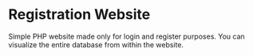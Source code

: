 # Registration Website
Simple PHP website made only for login and register purposes. You can visualize the entire database from within the website.
